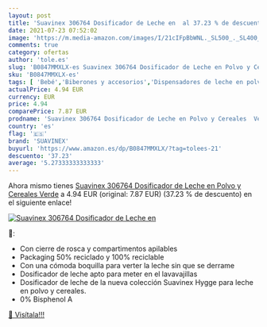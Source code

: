```yaml
---
layout: post
title: 'Suavinex 306764 Dosificador de Leche en  al 37.23 % de descuento'
date: 2021-07-23 07:52:02
image: 'https://m.media-amazon.com/images/I/21cIFpBbWNL._SL500_._SL400_.jpg'
comments: true
category: ofertas
author: 'tole.es'
slug: 'B0847MMXLX-es Suavinex 306764 Dosificador de Leche en Polvo y Cereales...'
sku: 'B0847MMXLX-es'
tags: [ 'Bebé','Biberones y accesorios','Dispensadores de leche en polvo','Lactancia y alimentación','suavinex', ]
actualPrice: 4.94 EUR
currency: EUR
price: 4.94
comparePrice: 7.87 EUR
prodname: 'Suavinex 306764 Dosificador de Leche en Polvo y Cereales  Verde'
country: 'es'
flag: '🇪🇸'
brand: 'SUAVINEX'
buyurl: 'https://www.amazon.es/dp/B0847MMXLX/?tag=tolees-21'
descuento: '37.23'
average: '5.27333333333333'
---
```


Ahora mismo tienes [Suavinex 306764 Dosificador de Leche en Polvo y Cereales  Verde](https://www.amazon.es/dp/B0847MMXLX/?tag=tolees-21) a 4.94 EUR (original: 7.87 EUR) (37.23 %  de descuento) en el siguiente enlace!

[![Suavinex 306764 Dosificador de Leche en ](https://m.media-amazon.com/images/I/21cIFpBbWNL._SL500_._SL400_.jpg)](https://www.amazon.es/dp/B0847MMXLX/?tag=tolees-21)

🔎:

- Con cierre de rosca y compartimentos apilables
- Packaging 50% reciclado y 100% reciclable
- Con una cómoda boquilla para verter la leche sin que se derrame
- Dosificador de leche apto para meter en el lavavajillas
- Dosificador de leche de la nueva colección Suavinex Hygge para leche en polvo y cereales.
- 0% Bisphenol A

[🛒 Visítala!!!](https://www.amazon.es/dp/B0847MMXLX/?tag=tolees-21)

